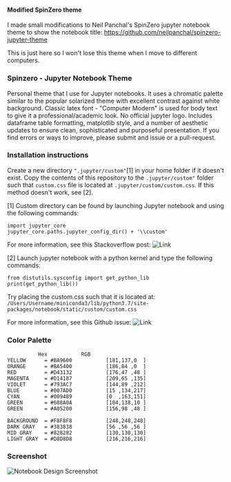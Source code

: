 #### Modified SpinZero theme

I made small modifications to Neil Panchal's SpinZero jupyter notebook theme to show the notebook title:
https://github.com/neilpanchal/spinzero-jupyter-theme

This is just here so I won't lose this theme when I move to different computers.

### Spinzero - Jupyter Notebook Theme
Personal theme that I use for Jupyter notebooks. It uses a chromatic palette similar to the popular solarized theme with excellent contrast against white background. Classic latex font - "Computer Modern" is used for body text to give it a professional/academic look. No official jupyter logo. Includes dataframe table formatting, matplotlib style, and a number of aesthetic updates to ensure clean, sophisticated and purposeful presentation. If you find errors or ways to improve, please submit and issue or a pull-request.

### Installation instructions
Create a new directory `".jupyter/custom"`[1] in your home folder if it doesn't exist.
Copy the contents of this repository to the `.jupyter/custom"` folder such that `custom.css` file is located at `.jupyter/custom/custom.css`. If this method doesn't work, see [2].

[1] Custom directory can be found by launching Jupyter notebook and using the following commands:
```
import jupyter_core
jupyter_core.paths.jupyter_config_dir() + '\\custom'
```
For more information, see this Stackoverflow post: ![Link](https://stackoverflow.com/questions/32156248/how-do-i-set-custom-css-for-my-ipython-ihaskell-jupyter-notebook)

[2] Launch jupyter notebook with a python kernel and type the following commands:
```
from distutils.sysconfig import get_python_lib
print(get_python_lib())
```
Try placing the custom.css such that it is located at:
`/Users/Username/miniconda3/lib/python3.7/site-packages/notebook/static/custom/custom.css`

For more information, see this Github issue: ![Link](https://github.com/jupyter/jupyter/issues/295)

### Color Palette
```
	      Hex			RGB
YELLOW      = #BA9600			[181,137,0  ]
ORANGE      = #BA5400			[186,84	,0  ]
RED         = #D43132			[176,47	,48 ]
MAGENTA     = #D14187			[209,65	,135]
VIOLET      = #793AC7			[144,89	,212]
BLUE        = #007AD0			[15 ,134,217]
CYAN        = #009489			[0  ,163,151]
GREEN       = #688A0A			[104,138,10 ]
GREEN       = #A05200			[156,98	,48 ]

BACKGROUND  = #F8F8F8			[248,248,248]
DARK GRAY   = #383838			[56 ,56 ,56 ]
MID GRAY    = #828282			[130,130,130]
LIGHT GRAY  = #D8D8D8			[216,216,216]

```

### Screenshot

![Notebook Design Screenshot](https://github.com/neilpanchal/spinzero-jupyter-theme/raw/master/screenshot_v2.0.png "Notebook Design")
